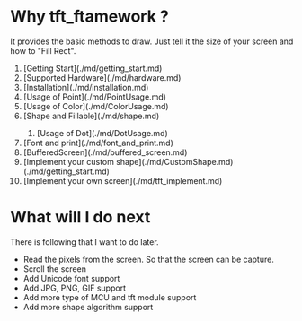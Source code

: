 # Why tft_ftamework ?

It provides the basic methods to draw. Just tell it the size of your screen and how to "Fill Rect".

<ol>
  <li>[Getting Start](./md/getting_start.md)</li>
  <li>[Supported Hardware](./md/hardware.md)</li>
  <li>[Installation](./md/installation.md)</li>
  <li>[Usage of Point](./md/PointUsage.md)</li>
  <li>[Usage of Color](./md/ColorUsage.md)</li>
  <li>[Shape and Fillable](./md/shape.md)</li>
  <ol>
    <li>[Usage of Dot](./md/DotUsage.md)</li>
  </ol>
  <li>[Font and print](./md/font_and_print.md)</li>
  <li>[BufferedScreen](./md/buffered_screen.md)</li>
  <li>[Implement your custom shape](./md/CustomShape.md)(./md/getting_start.md)</li>
  <li>[Implement your own screen](./md/tft_implement.md)</li>
</ol>

# What will I do next

There is following that I want to do later.

- Read the pixels from the screen. So that the screen can be capture.
- Scroll the screen
- Add Unicode font support
- Add JPG, PNG, GIF support
- Add more type of MCU and tft module support
- Add more shape algorithm support
